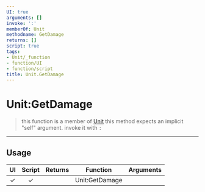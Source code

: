 ```yaml
---
UI: true
arguments: []
invoke: ':'
memberOf: Unit
methodname: GetDamage
returns: []
script: true
tags:
- Unit/_function
- function/UI
- function/script
title: Unit.GetDamage
---
```

# Unit:GetDamage
> this function is a member of [Unit](civ-6/lua/Unit.md)
> this method expects an implicit "self" argument. invoke it with `:`
-----
## Usage
|  UI | Script | Returns | Function | Arguments |
|:---:|:------:|-------:|:--------:|:---------|
|✓|✓||Unit:GetDamage||
